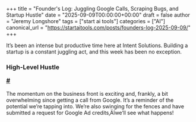 +++
title = "Founder's Log: Juggling Google Calls, Scraping Bugs, and Startup Hustle"
date = "2025-09-09T00:00:00+00:00"
draft = false
author = "Jeremy Longshore"
tags = ["start ai tools"]
categories = ["AI"]
canonical_url = "https://startaitools.com/posts/founders-log-2025-09-09/"
+++

<p>It’s been an intense but productive time here at Intent Solutions. Building a startup is a constant juggling act, and this week has been no exception.</p>
<h3 id="high-level-hustle">
 High-Level Hustle
 
 <a class="anchor" href="#high-level-hustle">#</a>
</h3>
<p>The momentum on the business front is exciting and, frankly, a bit overwhelming since getting a call from Google. It’s a reminder of the potential we’re tapping into. We’re also swinging for the fences and have submitted a request for Google Ad credits‚Äîwe’ll see what happens!</p>
